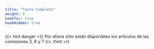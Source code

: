 ```yaml
---
title: "Texto Completo"
weight: 0
bookToc: true
bookHidden: true
---
```

{{< hint danger >}}
Por ahora sólo están disponibles los artículos de las comisiones 3, 6 y 7 
{{< /hint >}}